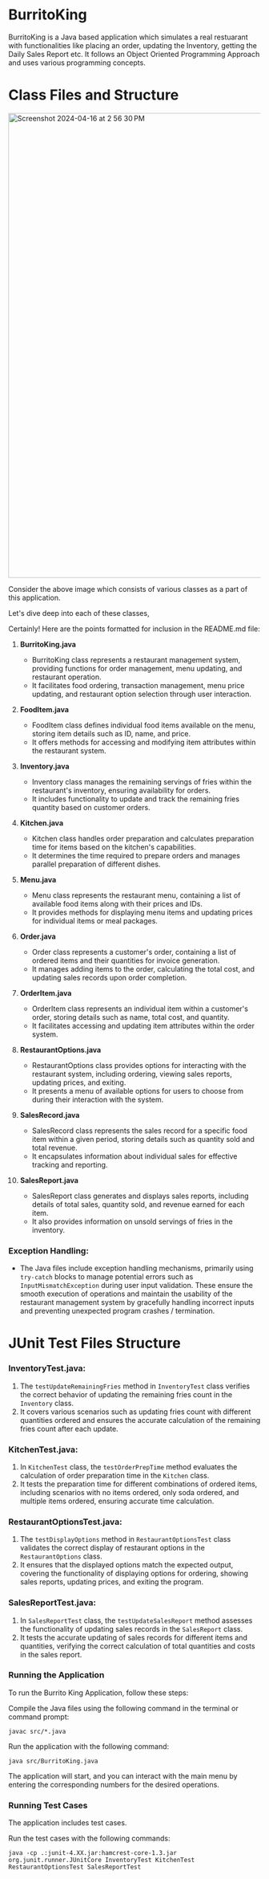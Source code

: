 # BurritoKing

BurritoKing is a Java based application which simulates a real restuarant with functionalities like placing an order, updating the Inventory, getting the Daily Sales Report etc. It follows an Object Oriented Programming Approach and uses various programming concepts.

# Class Files and Structure
<img width="926" alt="Screenshot 2024-04-16 at 2 56 30 PM" src="https://github.com/Chakit22/BurritoKing/assets/118890138/d5a788bf-1226-4933-99b1-0130bd03e388">

Consider the above image which consists of various classes as a part of this application.

Let's dive deep into each of these classes,

Certainly! Here are the points formatted for inclusion in the README.md file:

1. **BurritoKing.java**
   - BurritoKing class represents a restaurant management system, providing functions for order management, menu updating, and restaurant operation.
   - It facilitates food ordering, transaction management, menu price updating, and restaurant option selection through user interaction.

2. **FoodItem.java**
   - FoodItem class defines individual food items available on the menu, storing item details such as ID, name, and price.
   - It offers methods for accessing and modifying item attributes within the restaurant system.

3. **Inventory.java**
   - Inventory class manages the remaining servings of fries within the restaurant's inventory, ensuring availability for orders.
   - It includes functionality to update and track the remaining fries quantity based on customer orders.

4. **Kitchen.java**
   - Kitchen class handles order preparation and calculates preparation time for items based on the kitchen's capabilities.
   - It determines the time required to prepare orders and manages parallel preparation of different dishes.

5. **Menu.java**
   - Menu class represents the restaurant menu, containing a list of available food items along with their prices and IDs.
   - It provides methods for displaying menu items and updating prices for individual items or meal packages.

6. **Order.java**
   - Order class represents a customer's order, containing a list of ordered items and their quantities for invoice generation.
   - It manages adding items to the order, calculating the total cost, and updating sales records upon order completion.

7. **OrderItem.java**
   - OrderItem class represents an individual item within a customer's order, storing details such as name, total cost, and quantity.
   - It facilitates accessing and updating item attributes within the order system.

8. **RestaurantOptions.java**
   - RestaurantOptions class provides options for interacting with the restaurant system, including ordering, viewing sales reports, updating prices, and exiting.
   - It presents a menu of available options for users to choose from during their interaction with the system.

9. **SalesRecord.java**
   - SalesRecord class represents the sales record for a specific food item within a given period, storing details such as quantity sold and total revenue.
   - It encapsulates information about individual sales for effective tracking and reporting.

10. **SalesReport.java**
    - SalesReport class generates and displays sales reports, including details of total sales, quantity sold, and revenue earned for each item.
    - It also provides information on unsold servings of fries in the inventory.
   

### Exception Handling:
- The Java files include exception handling mechanisms, primarily using `try-catch` blocks to manage potential errors such as `InputMismatchException` during user input validation. These ensure the smooth execution of operations and maintain the usability of the restaurant management system by gracefully handling incorrect inputs and preventing unexpected program crashes / termination.

# JUnit Test Files Structure

### InventoryTest.java:

1. The `testUpdateRemainingFries` method in `InventoryTest` class verifies the correct behavior of updating the remaining fries count in the `Inventory` class.
2. It covers various scenarios such as updating fries count with different quantities ordered and ensures the accurate calculation of the remaining fries count after each update.

### KitchenTest.java:

1. In `KitchenTest` class, the `testOrderPrepTime` method evaluates the calculation of order preparation time in the `Kitchen` class.
2. It tests the preparation time for different combinations of ordered items, including scenarios with no items ordered, only soda ordered, and multiple items ordered, ensuring accurate time calculation.

### RestaurantOptionsTest.java:

1. The `testDisplayOptions` method in `RestaurantOptionsTest` class validates the correct display of restaurant options in the `RestaurantOptions` class.
2. It ensures that the displayed options match the expected output, covering the functionality of displaying options for ordering, showing sales reports, updating prices, and exiting the program.

### SalesReportTest.java:

1. In `SalesReportTest` class, the `testUpdateSalesReport` method assesses the functionality of updating sales records in the `SalesReport` class.
2. It tests the accurate updating of sales records for different items and quantities, verifying the correct calculation of total quantities and costs in the sales report.

### Running the Application
To run the Burrito King Application, follow these steps:

Compile the Java files using the following command in the terminal or command prompt:
```
javac src/*.java
```
Run the application with the following command:
```
java src/BurritoKing.java
```
The application will start, and you can interact with the main menu by entering the corresponding numbers for the desired operations.

### Running Test Cases
The application includes test cases.

Run the test cases with the following commands:

```
java -cp .:junit-4.XX.jar:hamcrest-core-1.3.jar org.junit.runner.JUnitCore InventoryTest KitchenTest RestaurantOptionsTest SalesReportTest
```
